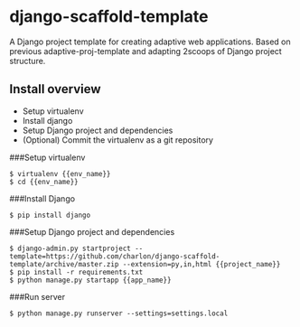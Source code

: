 django-scaffold-template
========================

A Django project template for creating adaptive web applications. Based on previous adaptive-proj-template and adapting 2scoops of Django project structure.


Install overview
----------------

* Setup virtualenv
* Install django
* Setup Django project and dependencies
* (Optional) Commit the virtualenv as a git repository


###Setup virtualenv

    $ virtualenv {{env_name}}
    $ cd {{env_name}}

###Install Django

    $ pip install django

###Setup Django project and dependencies

    $ django-admin.py startproject --template=https://github.com/charlon/django-scaffold-template/archive/master.zip --extension=py,in,html {{project_name}}
    $ pip install -r requirements.txt
    $ python manage.py startapp {{app_name}}


###Run server

    $ python manage.py runserver --settings=settings.local
    
    
    
    
